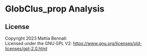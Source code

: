 # GlobClus_prop Analysis



## License
Copyright 2023 Mattia Bennati  
Licensed under the GNU GPL V2: https://www.gnu.org/licenses/old-licenses/gpl-2.0.html